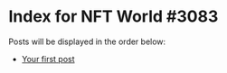 # Index for NFT World #3083
Posts will be displayed in the order below:

- [Your first post](./001-first.md)

